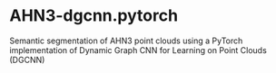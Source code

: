 # AHN3-dgcnn.pytorch
Semantic segmentation of AHN3 point clouds using a PyTorch implementation of Dynamic Graph CNN for Learning on Point Clouds (DGCNN)
